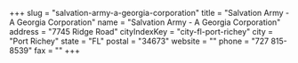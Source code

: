 +++
slug = "salvation-army-a-georgia-corporation"
title = "Salvation Army - A Georgia Corporation"
name = "Salvation Army - A Georgia Corporation"
address = "7745 Ridge Road"
cityIndexKey = "city-fl-port-richey"
city = "Port Richey"
state = "FL"
postal = "34673"
website = ""
phone = "727 815-8539"
fax = ""
+++
